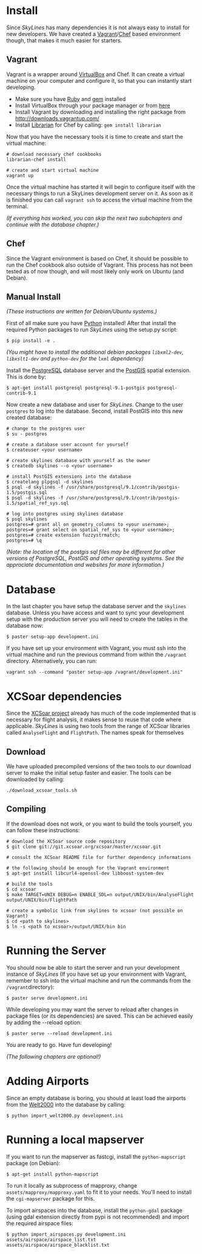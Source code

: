 # Install

Since *SkyLines* has many dependencies it is not always easy to install for new developers. We have created a [Vagrant](http://www.vagrantup.com/)/[Chef](http://www.opscode.com/chef/) based environment though, that makes it much easier for starters.

## Vagrant

Vagrant is a wrapper around [VirtualBox](http://www.virtualbox.org/) and Chef. It can create a virtual machine on your computer and configure it, so that you can instantly start developing.

* Make sure you have [Ruby](http://www.ruby-lang.org/de/) and [gem](http://rubygems.org/) installed
* Install VirtualBox through your package manager or from [here](https://www.virtualbox.org/wiki/Downloads)
* Install Vagrant by downloading and installing the right package from <http://downloads.vagrantup.com/>
* Install [Librarian](https://github.com/applicationsonline/librarian) for Chef by calling: `gem install librarian`

Now that you have the necessary tools it is time to create and start the virtual machine:

    # download necessary chef cookbooks
    librarian-chef install

    # create and start virtual machine
    vagrant up

Once the virtual machine has started it will begin to configure itself with the necessary things to run a SkyLines development server on it. As soon as it is finished you can call `vagrant ssh` to access the virtual machine from the terminal.

*(If everything has worked, you can skip the next two subchapters and continue with the database chapter.)*

## Chef

Since the Vagrant environment is based on Chef, it should be possible to run the Chef cookbook also outside of Vagrant. This process has not been tested as of now though, and will most likely only work on Ubuntu (and Debian).

## Manual Install

*(These instructions are written for Debian/Ubuntu systems.)*

First of all make sure you have [Python](http://www.python.org/) installed! After that install the required Python packages to run *SkyLines* using the setup.py script:

    $ pip install -e .

*(You might have to install the additional debian packages `libxml2-dev`, `libxslt1-dev` and `python-dev` for the `lxml` dependency)*

Install the [PostgreSQL](http://www.postgresql.org/) database server and the [PostGIS](http://postgis.net/) spatial extension. This is done by:

    $ apt-get install postgresql postgresql-9.1-postgis postgresql-contrib-9.1

Now create a new database and user for *SkyLines*. Change to the user `postgres` to log into the database. Second, install PostGIS into this new created database:

    # change to the postgres user
    $ su - postgres

    # create a database user account for yourself
    $ createuser <your username>

    # create skylines database with yourself as the owner
    $ createdb skylines --o <your username>

    # install PostGIS extensions into the database
    $ createlang plpgsql -d skylines
    $ psql -d skylines -f /usr/share/postgresql/9.1/contrib/postgis-1.5/postgis.sql
    $ psql -d skylines -f /usr/share/postgresql/9.1/contrib/postgis-1.5/spatial_ref_sys.sql

    # log into postgres using skylines database
    $ psql skylines
    postgres=# grant all on geometry_columns to <your username>;
    postgres=# grant select on spatial_ref_sys to <your username>;
    postgres=# create extension fuzzystrmatch;
    postgres=# \q

*(Note: the location of the postgis sql files may be different for other versions of PostgreSQL, PostGIS and other operating systems. See the approciate documentation and websites for more information.)*


# Database

In the last chapter you have setup the database server and the `skylines` database. Unless you have access and want to sync your development setup with the production server you will need to create the tables in the database now:

    $ paster setup-app development.ini

If you have set up your environment with Vagrant, you must ssh into the virtual machine and run the previous command from within the ```/vagrant``` directory.
Alternatively, you can run:

    vagrant ssh --command "paster setup-app /vagrant/development.ini"

# XCSoar dependencies

Since the [XCSoar project](http://www.xcsoar.org/) already has much of the code implemented that is necessary for flight analysis, it makes sense to reuse that code where applicable. *SkyLines* is using two tools from the range of XCSoar libraries called `AnalyseFlight` and `FlightPath`. The names speak for themselves

## Download

We have uploaded precompiled versions of the two tools to our download server to make the initial setup faster and easier. The tools can be downloaded by calling:

    ./download_xcsoar_tools.sh

## Compiling

If the download does not work, or you want to build the tools yourself, you can follow these instructions:

    # download the XCSoar source code repository
    $ git clone git://git.xcsoar.org/xcsoar/master/xcsoar.git

    # consult the XCSoar README file for further dependency informations

    # the following should be enough for the Vagrant environment
    $ apt-get install libcurl4-openssl-dev libboost-system-dev

    # build the tools
    $ cd xcsoar
    $ make TARGET=UNIX DEBUG=n ENABLE_SDL=n output/UNIX/bin/AnalyseFlight output/UNIX/bin/FlightPath

    # create a symbolic link from skylines to xcsoar (not possible on Vagrant)
    $ cd <path to skylines>
    $ ln -s <path to xcsoar>/output/UNIX/bin bin


# Running the Server

You should now be able to start the server and run your development instance of *SkyLines* (If you have set up your environment with Vagrant, remember to ssh into the virtual machine and run the commands from the ```/vagrant```directory):

    $ paster serve development.ini

While developing you may want the server to reload after changes in package files (or its dependencies) are saved. This can be achieved easily by adding the --reload option:

    $ paster serve --reload development.ini

You are ready to go. Have fun developing!

*(The following chapters are optional!)*


# Adding Airports

Since an empty database is boring, you should at least load the airports from the [Welt2000](http://www.segelflug.de/vereine/welt2000/) into the database by calling:

    $ python import_welt2000.py development.ini


# Running a local mapserver

If you want to run the mapserver as fastcgi, install the `python-mapscript` package (on Debian):

    $ apt-get install python-mapscript

To run it locally as subprocess of mapproxy, change `assets/mapproxy/mapproxy.yaml` to fit it to your needs. You'll need to install the `cgi-mapserver` package for this.

To import airspaces into the database, install the `python-gdal` package (using gdal extension directly from pypi is not recommended) and import the required airspace files:

    $ python import_airspaces.py development.ini assets/airspace/airspace_list.txt assets/airspace/airspace_blacklist.txt
